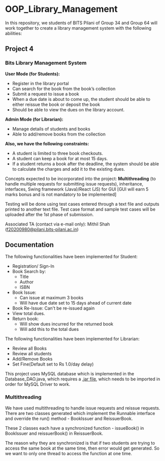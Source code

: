 # OOP_Library_Management
In this repository, we students of BITS Pilani of Group 34 and Group 64 will work together to create a library management system with the following abilities:

## Project 4
### Bits Library Management System

**User Mode (for Students):**
+ Register in the library portal
+ Can search for the book from the book’s collection
+ Submit a request to issue a book
+ When a due date is about to come up, the student should be able to either reissue the book or deposit the book
+ Should be able to view the dues on the library account.

**Admin Mode (for Librarian):**
+ Manage details of students and books
+ Able to add/remove books from the collection 

**Also, we have the following constraints:**
+ A student is limited to three book checkouts.
+ A student can keep a book for at most 15 days.
+ If a student returns a book after the deadline, the system should be able to calculate the charges and add it to the existing dues.

Concepts expected to be incorporated into the project: **Multithreading** (to handle multiple requests for submitting issue requests), inheritance, interfaces, Swing framework (Java)/React (JS) for GUI [GUI will earn 5 marks bonus and is not mandatory to be implemented]

Testing will be done using test cases entered through a text file and outputs printed to another text file. Test case format and sample test cases will be uploaded after the 1st phase of submission.

Associated TA (contact via e-mail only): Mithil Shah (f20200980@pilani.bits-pilani.ac.in)


## Documentation

The following functionalities have been implemented for Student:
+ Registration/ Sign-In
+ Book Search by:
  + Title
  + Author
  + ISBN
+ Book Issue:
  + Can issue at maximum 3 books
  + Will have due date set to 15 days ahead of current date
+ Book Re-Issue: Can't be re-issued again
+ View total dues.
+ Return book:
  + Will show dues incurred for the returned book
  + Will add this to the total dues

The following functionalities have been implemented for Librarian:
+ Review all Books
+ Review all students
+ Add/Remove Books
+ Set Fine(Default set to Rs 1.0/day delay)

This project uses MySQL database which is implemented in the Database_DAO.java, which requires a [.jar file](https://repo1.maven.org/maven2/mysql/mysql-connector-java/8.0.30/mysql-connector-java-8.0.30.jar), which needs to be imported in order for MySQL Driver to work.

### Multithreading

We have used multithreading to handle issue requests and reissue requests.
There are two classes generated which implement the Runnable interface
and override the run() method - BookIssuer and ReissuerBook.

These 2 classes each have a synchronized function - issueBook() in BookIssuer and 
reissuerBook() in ReissuerBook.

The reason why they are synchronized is that if two students are trying to access the same book
at the same time, then error would get generated. So we want to only one thread to access the function
at one time.
